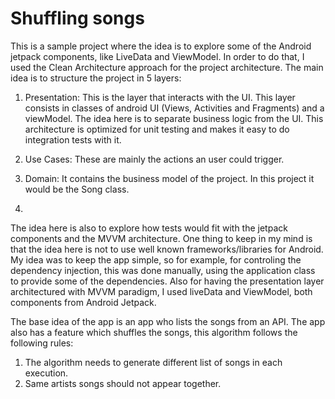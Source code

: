 # Shuffling songs

This is a sample project where the idea is to explore some of the Android jetpack components, like LiveData and ViewModel.
In order to do that, I used the Clean Architecture approach for the project architecture. The main idea is to structure the project in 5 layers: 
1. Presentation: This is the layer that interacts with the UI. This layer consists in classes of android UI (Views, Activities and Fragments) and a viewModel. The idea here is to separate business logic from the UI. This architecture is optimized for unit testing and makes it easy to do integration tests with it.

2. Use Cases: These are mainly the actions an user could trigger.

3. Domain: It contains the business model of the project. In this project it would be the Song class.

4. 

The idea here is also to explore how tests would fit with the jetpack components and the MVVM architecture.
One thing to keep in my mind is that the idea here is not to use well known frameworks/libraries for Android. My idea was to keep the app simple, so for example, for controling the dependency injection, this was done manually, using the application class to provide some of the dependencies.
Also for having the presentation layer architectured with MVVM paradigm, I used liveData and ViewModel, both components from Android Jetpack.

The base idea of the app is an app who lists the songs from an API.
The app also has a feature which shuffles the songs, this algorithm follows the following rules:
1) The algorithm needs to generate different list of songs in each execution.
2) Same artists songs should not appear together.

